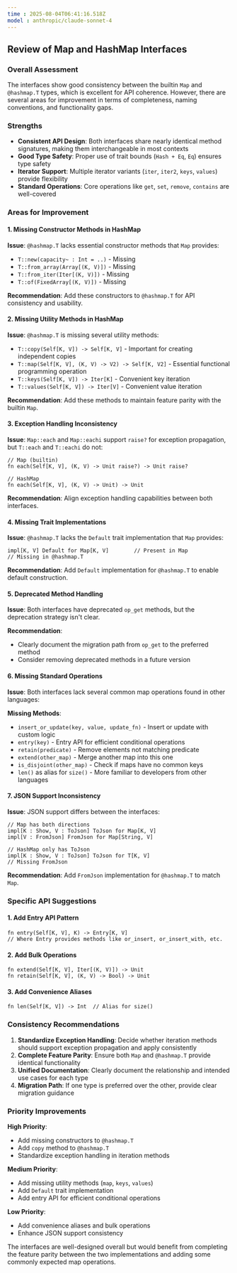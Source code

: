 ```yaml
---
time : 2025-08-04T06:41:16.518Z
model : anthropic/claude-sonnet-4
---
```

## Review of Map and HashMap Interfaces

### Overall Assessment

The interfaces show good consistency between the builtin `Map` and `@hashmap.T` types, which is excellent for API coherence. However, there are several areas for improvement in terms of completeness, naming conventions, and functionality gaps.

### Strengths

- **Consistent API Design**: Both interfaces share nearly identical method signatures, making them interchangeable in most contexts
- **Good Type Safety**: Proper use of trait bounds (`Hash + Eq`, `Eq`) ensures type safety
- **Iterator Support**: Multiple iterator variants (`iter`, `iter2`, `keys`, `values`) provide flexibility
- **Standard Operations**: Core operations like `get`, `set`, `remove`, `contains` are well-covered

### Areas for Improvement

#### 1. **Missing Constructor Methods in HashMap**

**Issue**: `@hashmap.T` lacks essential constructor methods that `Map` provides:
- `T::new(capacity~ : Int = ..)` - Missing
- `T::from_array(Array[(K, V)])` - Missing  
- `T::from_iter(Iter[(K, V)])` - Missing
- `T::of(FixedArray[(K, V)])` - Missing

**Recommendation**: Add these constructors to `@hashmap.T` for API consistency and usability.

#### 2. **Missing Utility Methods in HashMap**

**Issue**: `@hashmap.T` is missing several utility methods:
- `T::copy(Self[K, V]) -> Self[K, V]` - Important for creating independent copies
- `T::map(Self[K, V], (K, V) -> V2) -> Self[K, V2]` - Essential functional programming operation
- `T::keys(Self[K, V]) -> Iter[K]` - Convenient key iteration
- `T::values(Self[K, V]) -> Iter[V]` - Convenient value iteration

**Recommendation**: Add these methods to maintain feature parity with the builtin `Map`.

#### 3. **Exception Handling Inconsistency**

**Issue**: `Map::each` and `Map::eachi` support `raise?` for exception propagation, but `T::each` and `T::eachi` do not:
```moonbit
// Map (builtin)
fn each(Self[K, V], (K, V) -> Unit raise?) -> Unit raise?

// HashMap
fn each(Self[K, V], (K, V) -> Unit) -> Unit
```

**Recommendation**: Align exception handling capabilities between both interfaces.

#### 4. **Missing Trait Implementations**

**Issue**: `@hashmap.T` lacks the `Default` trait implementation that `Map` provides:
```moonbit
impl[K, V] Default for Map[K, V]        // Present in Map
// Missing in @hashmap.T
```

**Recommendation**: Add `Default` implementation for `@hashmap.T` to enable default construction.

#### 5. **Deprecated Method Handling**

**Issue**: Both interfaces have deprecated `op_get` methods, but the deprecation strategy isn't clear.

**Recommendation**: 
- Clearly document the migration path from `op_get` to the preferred method
- Consider removing deprecated methods in a future version

#### 6. **Missing Standard Operations**

**Issue**: Both interfaces lack several common map operations found in other languages:

**Missing Methods**:
- `insert_or_update(key, value, update_fn)` - Insert or update with custom logic
- `entry(key)` - Entry API for efficient conditional operations
- `retain(predicate)` - Remove elements not matching predicate
- `extend(other_map)` - Merge another map into this one
- `is_disjoint(other_map)` - Check if maps have no common keys
- `len()` as alias for `size()` - More familiar to developers from other languages

#### 7. **JSON Support Inconsistency**

**Issue**: JSON support differs between the interfaces:
```moonbit
// Map has both directions
impl[K : Show, V : ToJson] ToJson for Map[K, V]
impl[V : FromJson] FromJson for Map[String, V]

// HashMap only has ToJson
impl[K : Show, V : ToJson] ToJson for T[K, V]
// Missing FromJson
```

**Recommendation**: Add `FromJson` implementation for `@hashmap.T` to match `Map`.

### Specific API Suggestions

#### 1. **Add Entry API Pattern**
```moonbit
fn entry(Self[K, V], K) -> Entry[K, V]
// Where Entry provides methods like or_insert, or_insert_with, etc.
```

#### 2. **Add Bulk Operations**
```moonbit
fn extend(Self[K, V], Iter[(K, V)]) -> Unit
fn retain(Self[K, V], (K, V) -> Bool) -> Unit
```

#### 3. **Add Convenience Aliases**
```moonbit
fn len(Self[K, V]) -> Int  // Alias for size()
```

### Consistency Recommendations

1. **Standardize Exception Handling**: Decide whether iteration methods should support exception propagation and apply consistently
2. **Complete Feature Parity**: Ensure both `Map` and `@hashmap.T` provide identical functionality
3. **Unified Documentation**: Clearly document the relationship and intended use cases for each type
4. **Migration Path**: If one type is preferred over the other, provide clear migration guidance

### Priority Improvements

**High Priority**:
- Add missing constructors to `@hashmap.T`
- Add `copy` method to `@hashmap.T`
- Standardize exception handling in iteration methods

**Medium Priority**:
- Add missing utility methods (`map`, `keys`, `values`)
- Add `Default` trait implementation
- Add entry API for efficient conditional operations

**Low Priority**:
- Add convenience aliases and bulk operations
- Enhance JSON support consistency

The interfaces are well-designed overall but would benefit from completing the feature parity between the two implementations and adding some commonly expected map operations.